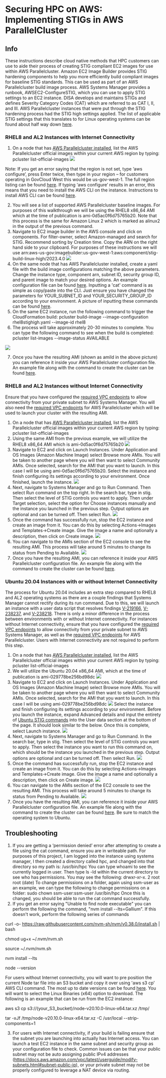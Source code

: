 # Securing HPC on AWS: Implementing STIGs in AWS ParallelCluster


## Info

These instructions describe cloud native methods that HPC customers can use to aide their process of creating STIG compliant EC2 images for use within AWS Parallelcluster. Amazon EC2 Image Builder provides STIG hardening components to help you more efficiently build compliant images for baseline STIG standards. This can be used as part of an AWS Parallelcluster build image process. AWS Systems Manager provides a runbook, AWSEC2-ConfigureSTIG, which you can use to apply STIG settings to an EC2 instance. DISA develops and maintains STIGs and defines Severity Category Codes (CAT) which are referred to as CAT I, II, and III. AWS Parallelcluster instances that were put through the STIG hardening process had the STIG high settings applied. The list of applicable STIG settings that this translates to for Linux operating systems can be found about half way down [here](https://docs.aws.amazon.com/systems-manager-automation-runbooks/latest/userguide/awsec2-configurestig.html).

### RHEL8 and AL2 Instances with Internet Connectivity

1.	On a node that has [AWS Parallelcluster installed](https://docs.aws.amazon.com/parallelcluster/latest/ug/install-v3-parallelcluster.html), list the AWS Parallelcluster official images within your current AWS region by typing: pcluster list-official-images ![](images/Pcluster-List-Official-Images.PNG)

Note: If you get an error saying that the region is not set, type ‘aws configure’, press Enter twice, then type in your region – for customers operating in GovCloud West this would be us-gov-west-1. The full region listing can be found [here](https://docs.aws.amazon.com/general/latest/gr/rande.html). If typing ‘aws configure’ results in an error, this means that you need to install the AWS CLI on the instance. Instructions to install AWS CLI can be found [here](https://docs.aws.amazon.com/cli/latest/userguide/getting-started-install.html). 
    
2.	You will see a list of supported AWS Parallelcluster baseline images. For purposes of this walkthrough we will be using the RHEL8 x86_64 AMI which at the time of publication is ami-0d5ac0f6d75765b20. Note that this process is the same for Amazon Linux 2 which is marked as alinux2 in the output of the previous command. 
3.	Navigate to EC2 image builder in the AWS console and click on components. For filter-owner, select Amazon-managed and search for STIG. Recommend sorting by Creation time. Copy the ARN on the right hand side to your clipboard. For purposes of these instructions we will use arn:aws-us-gov:imagebuilder:us-gov-west-1:aws:component/stig-build-linux-high/2023.4.0 ![](images/EC2-Image-Builder-Components.PNG)
4.	On the same node that has AWS Parallelcluster installed, create a yaml file with the build image configurations matching the above parameters. Change the instance type, component arn, subnet ID, security group ID, and parent image to match your desired options. An example configuration file can be found [here](assets/rhel8stighigh.sh). Inputting a 'cat' command is as simple as copy/paste into the CLI. Just ensure you have changed the parameters for YOUR_SUBNET_ID and YOUR_SECURITY_GROUP_ID according to your environment. A picture of inputting these commands can be found [here](images/Cat-Command-and-Cluster-Launch.PNG).
5.	On the same EC2 instance, run the following command to trigger the CloudFormation build: pcluster build-image --image-configuration rhel8stighigh.yaml --image-id rhel8
6.	The process will take approximately 20-30 minutes to complete. You can type the following command to see when the build is completed: pcluster list-images --image-status AVAILABLE 

![](images/RHEL8-Build-Complete.PNG)

7. Once you have the resulting AMI (shown as amiId in the above picture) you can reference it inside your AWS Parallelcluster configuration file. An example file along with the command to create the cluster can be found [here](assets/example_parallelcluster.sh).

### RHEL8 and AL2 Instances without Internet Connectivity

Ensure that you have configured the [required VPC endpoints](https://docs.aws.amazon.com/systems-manager/latest/userguide/setup-create-vpc.html) to allow connectivity from your private subnet to AWS Systems Manager. You will also need the [required VPC endpoints](https://docs.aws.amazon.com/parallelcluster/latest/ug/network-configuration-v3.html#aws-parallelcluster-in-a-single-public-subnet-no-internet-v3) for AWS Parallelcluster which will be used to launch your cluster with the resulting AMI.

1.	On a node that has [AWS Parallelcluster installed](https://docs.aws.amazon.com/parallelcluster/latest/ug/install-v3-parallelcluster.html), list the AWS Parallelcluster official images within your current AWS region by typing: pcluster list-official-images
2.	Using the same AMI from the previous example, we will utilize the RHEL8 x86_64 AMI which is ami-0d5ac0f6d75765b20 ![](images/Pcluster-List-Official-Images.PNG)
3.	Navigate to EC2 and click on Launch Instances. Under Application and OS Images (Amazon Machine Image) select Browse more AMIs. You will be taken to another page where you will then want to select Community AMIs. Once selected, search for the AMI that you want to launch. In this case I will be using ami-0d5ac0f6d75765b20. Select the instance and finish configuring its settings according to your environment. Once finished, launch the instance. ![](images/RHEL8-PCluster-AMI.PNG) 
4.	Next, navigate to Systems Manager and go to Run Command. Then select Run command on the top right. In the search bar, type in stig. Then select the level of STIG controls you want to apply. Then under Target selection, select the option for Choose instances manually and the instance you launched in the previous step. Output options are optional and can be turned off. Then select Run. ![](images/RHEL8-SSM-Run-Command.PNG)
5.	Once the command has successfully run, stop the EC2 instance and create an image from it. You can do this by selecting Actions->Images and Templates->Create image. Give the image a name and optionally a description, then click on Create image. ![](images/RHEL8-Create-Image.PNG)
6.	You can navigate to the AMIs section of the EC2 console to see the resulting AMI. This process will take around 5 minutes to change its status from Pending to Available. ![](images/RHEL8-AMI-Complete.PNG)
7.	Once you have the resulting AMI, you can reference it inside your AWS Parallelcluster configuration file. An example file along with the command to create the cluster can be found [here](assets/example_parallelcluster.sh).


### Ubuntu 20.04 Instances with or without Internet Connectivity

The process for Ubuntu 20.04 includes an extra step compared to RHEL8 and AL2 operating systems as there are a couple findings that Systems Manager cannot rectify during its run command. Due to this, we will launch an instance with a user data script that resolves findings [V-219166](https://www.stigviewer.com/stig/canonical_ubuntu_18.04_lts/2022-08-25/finding/V-219166), [V-238237](https://www.stigviewer.com/stig/canonical_ubuntu_20.04_lts/2023-09-08/finding/V-238237), and [V-238218](https://www.stigviewer.com/stig/canonical_ubuntu_20.04_lts/2021-03-23/finding/V-238218). There is only a minor difference in the process between environments with or without Internet connectivity. For instances without Internet connectivity, ensure that you have configured the [required VPC endpoints](https://docs.aws.amazon.com/systems-manager/latest/userguide/setup-create-vpc.html) to allow connectivity from your private subnet to AWS Systems Manager, as well as the [required VPC endpoints](https://docs.aws.amazon.com/parallelcluster/latest/ug/network-configuration-v3.html#aws-parallelcluster-in-a-single-public-subnet-no-internet-v3) for AWS Parallelcluster. Users with Internet connectivity are not required to perform this step.

1.	On a node that has [AWS Parallelcluster installed](https://docs.aws.amazon.com/parallelcluster/latest/ug/install-v3-parallelcluster.html), list the AWS Parallelcluster official images within your current AWS region by typing: pcluster list-official-images
2.	We will utilize the Ubuntu 20.04 x86_64 AMI, which at the time of publication is ami-029778be256bd98dc ![](images/Pcluster-List-Official-Images.PNG)
3.	Navigate to EC2 and click on Launch Instances. Under Application and OS Images (Amazon Machine Image) select Browse more AMIs. You will be taken to another page where you will then want to select Community AMIs. Once selected, search for the AMI that you want to launch. In this case I will be using ami-029778be256bd98dc ![](images/Ubuntu-Base-AMI.PNG) Select the instance and finish configuring its settings according to your environment. Before you launch the instance, expand Advanced details and input the entirety of [Ubuntu STIG commands](assets/Ubuntu_STIG_Commands.sh) into the User data section at the bottom of the page. It should look similar to the below. Once this is complete, select Launch instance. ![](images/Ubuntu-User-Data-Script.PNG)
4.	Next, navigate to Systems Manager and go to Run Command. In the search bar, type in stig. Then select the level of STIG controls you want to apply. Then select the instance you want to run this command on, which should be the instance you launched in the previous step. Output options are optional and can be turned off. Then select Run. ![](images/Ubuntu-SSM-Run-Command.PNG)
5.	Once the command has successfully run, stop the EC2 instance and create an image from it. You can do this by selecting Actions->Images and Templates->Create image. Give the image a name and optionally a description, then click on Create image. ![](images/Ubuntu-Create-Image.PNG)
6.	You can navigate to the AMIs section of the EC2 console to see the resulting AMI. This process will take around 5 minutes to change its status from Pending to Available. ![](images/Ubuntu-AMI-Complete.PNG)
7.	Once you have the resulting AMI, you can reference it inside your AWS Parallelcluster configuration file. An example file along with the command to create the cluster can be found [here](assets/example_parallelcluster.sh). Be sure to match the operating system to Ubuntu. 


## Troubleshooting

1. If you are getting a ‘permission denied’ error after attempting to create a file using the cat command, ensure you are in writeable path. For purposes of this project, I am logged into the instance using systems manager, I then created a directory called hpc, and changed into that directory so my path is: /usr/bin/hpc
You can type whoami to see the currently logged in user. Then type ls -ld within the current directory to see who has permissions. You may see the following: drwxr-xr-x. 2 root root (date)
To change permissions on a folder, again using ssm-user as an example, we can type the following to change permissions on a folder: sudo chown ssm-user:ssm-user /usr/bin/hpc
Once this is changed, you should be able to run the cat command successfully.
2. If you get an error saying "Unable to find node executable" you can perform the following the command, "nvm install --lts=Gallium". If this doesn't work, perform the following series of commands

curl -o- https://raw.githubusercontent.com/nvm-sh/nvm/v0.38.0/install.sh | bash

chmod ug+x ~/.nvm/nvm.sh

source ~/.nvm/nvm.sh

nvm install --lts

node --version

For users without Internet connectivity, you will want to pre position the current Node tar file into an S3 bucket and copy it over using 'aws s3 cp' AWS CLI command. The most up to date versions can be found [here](https://nodejs.org/en/download). You will want to select the Linux Binaries (x64) option to download. 
The following is an example that can be run from the EC2 instance: 

aws s3 cp s3://(your_S3_bucket)/node-v20.10.0-linux-x64.tar.xz /tmp/

tar -xJf /tmp/node-v20.10.0-linux-x64.tar.xz -C /usr/local --strip-components=1

3. For users with Internet connectivity, if your build is failing ensure that the subnet you are launching into actually has Internet access. You can launch a test EC2 instance in the same subnet and security group as your configuration file to check. Common issues can be that your public subnet may not be auto assigning public IPv4 addresses (https://docs.aws.amazon.com/vpc/latest/userguide/modify-subnets.html#subnet-public-ip), or your private subnet may not be properly configured to leverage a NAT device via routing.